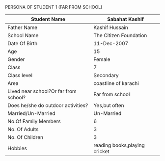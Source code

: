 PERSONA OF STUDENT 1 (FAR FROM SCHOOL)

|Student Name|Sabahat Kashif|
|-|-|
|Father Name|Kashif Hussain|
|School Name|The Citizen Foundation|
|Date Of Birth|11-Dec-2007|
|Age|15|
|Gender|Female|
|Class|7|
|Class level| Secondary|
|Area|coastline of karachi|
|Lived near school?Or far from school?|Far from school|
|Does he/she do outdoor activities?|Yes,but often|
|Married/Un-Married | Un-Married|
|No.Of Family Members| 6|
|No. Of Adults|3|
|No. Of Children|3|
|Hobbies|reading books,playing cricket|

